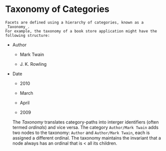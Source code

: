﻿<!--
 Licensed to the Apache Software Foundation (ASF) under one or more
 contributor license agreements.  See the NOTICE file distributed with
 this work for additional information regarding copyright ownership.
 The ASF licenses this file to You under the Apache License, Version 2.0
 (the "License"); you may not use this file except in compliance with
 the License.  You may obtain a copy of the License at

     http://www.apache.org/licenses/LICENSE-2.0

 Unless required by applicable law or agreed to in writing, software
 distributed under the License is distributed on an "AS IS" BASIS,
 WITHOUT WARRANTIES OR CONDITIONS OF ANY KIND, either express or implied.
 See the License for the specific language governing permissions and
 limitations under the License.
-->

# Taxonomy of Categories

	Facets are defined using a hierarchy of categories, known as a _Taxonomy_.
	For example, the taxonomy of a book store application might have the following structure:

*   Author

    *   Mark Twain

    *   J. K. Rowling

*   Date

    *   2010

    *   March

    *   April

    *   2009

	The _Taxonomy_ translates category-paths into interger identifiers (often termed _ordinals_) and vice versa.
	The category `Author/Mark Twain` adds two nodes to the taxonomy: `Author` and 
	`Author/Mark Twain`, each is assigned a different ordinal. The taxonomy maintains the invariant that a 
	node always has an ordinal that is < all its children.